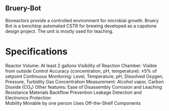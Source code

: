 ## Bruery-Bot
Bioreactors provide a controlled environment for microbial growth. Bruery Bot is a benchtop  automated  CSTR for brewing developed as a capstone design project. The unit is mostly used for teaching.
# Specifications
Reactor Volume:	At least 2 gallons
Visibility of Reaction Chamber:	Visible from outside
Control Accuracy (concentration, pH, temperature):	±5% of setpoint
Continuous Monitoring:	Level, Temperature, pH, Dissolved Oxygen, Pressure, Turbidity 
Gas Concentration Measurement:	Alcohol vapor, Carbon Dioxide (CO₂)
Other features:
Ease of Disassembly	
Corrosion and Leaching Resistance	Materials 
Backflow Prevention	
Leakage Detection and Electronics Protection	
Mobility	Movable by one person
Uses Off-the-Shelf Components	
